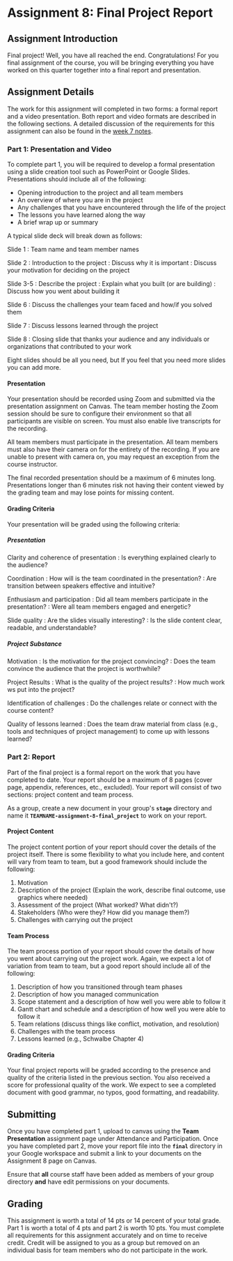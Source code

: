 Assignment 8: Final Project Report
======================================================

## Assignment Introduction

Final project! Well, you have all reached the end. Congratulations! For you final assignment of the course, you will be bringing everything you have worked on this quarter together into a final report and presentation.

## Assignment Details

The work for this assignment will completed in two forms: a formal report and a video presentation. Both report and video formats are described in the following sections. A detailed discussion of the requirements for this assignment can also be found in the [week 7 notes](../notes/wk7.md).

### Part 1: Presentation and Video

To complete part 1, you will be required to develop a formal presentation using a slide creation tool such as PowerPoint or Google Slides. Presentations should include all of the following:

 * Opening introduction to the project and all team members
 * An overview of where you are in the project
 * Any challenges that you have encountered through the life of the project
 * The lessons you have learned along the way
 * A brief wrap up or summary

A typical slide deck will break down as follows:

Slide 1
: Team name and team member names

Slide 2
: Introduction to the project
: Discuss why it is important
: Discuss your motivation for deciding on the project

Slide 3-5
: Describe the project
: Explain what you built (or are building)
: Discuss how you went about building it

Slide 6
: Discuss the challenges your team faced and how/if you solved them

Slide 7
: Discuss lessons learned through the project

Slide 8
: Closing slide that thanks your audience and any individuals or organizations that contributed to your work

Eight slides should be all you need, but If you feel that you need more slides you can add more.



#### Presentation

Your presentation should be recorded using Zoom and submitted via the presentation assignment on Canvas. The team member hosting the Zoom session should be sure to configure their environment so that all participants are visible on screen. You must also enable live transcripts for the recording.

All team members must participate in the presentation. All team members must also have their camera on for the entirety of the recording. If you are unable to present with camera on, you may request an exception from the course instructor.

The final recorded presentation should be a maximum of 6 minutes long. Presentations longer than 6 minutes risk not having their content viewed by the grading team and may lose points for missing content.

#### Grading Criteria

Your presentation will be graded using the following criteria:

##### Presentation
Clarity and coherence of presentation 
: Is everything explained clearly to the audience?

Coordination
: How will is the team coordinated in the presentation?
: Are transition between speakers effective and intuitive?

Enthusiasm and participation
: Did all team members participate in the presentation?
: Were all team members engaged and energetic?

Slide quality
: Are the slides visually interesting?
: Is the slide content clear, readable, and understandable?

##### Project Substance
Motivation
: Is the motivation for the project convincing?
: Does the team convince the audience that the project is worthwhile?

Project Results
: What is the quality of the project results?
: How much work ws put into the project?

Identification of challenges
: Do the challenges relate or connect with the course content?

Quality of lessons learned
: Does the team draw material from class (e.g., tools and techniques of project management) to come up with lessons learned?


### Part 2: Report

Part of the final project is a formal report on the work that you have completed to date. Your report should be a maximum of 8 pages (cover page, appendix, references, etc., excluded). Your report will consist of two sections: project content and team process.

As a group, create a new document in your group's **`stage`** directory and name it **`TEAMNAME-assignment-8-final_project`** to work on your report.

#### Project Content

The project content portion of your report should cover the details of the project itself. There is some flexibility to what you include here, and content will vary from team to team, but a good framework should include the following:

1. Motivation
2. Description of the project (Explain the work, describe final outcome, use graphics where needed)
3. Assessment of the project (What worked? What didn't?)
4. Stakeholders (Who were they? How did you manage them?)
5. Challenges with carrying out the project

#### Team Process

The team process portion of your report should cover the details of how you went about carrying out the project work. Again, we expect a lot of variation from team to team, but a good report should include all of the following:

1. Description of how you transitioned through team phases
2. Description of how you managed communication
3. Scope statement and a description of how well you were able to follow it
4. Gantt chart and schedule and a description of how well you were able to follow it
5. Team relations (discuss things like conflict, motivation, and resolution)
6. Challenges with the team process
7. Lessons learned (e.g., Schwalbe Chapter 4)

#### Grading Criteria

Your final project reports will be graded according to the presence and quality of the criteria listed in the previous section. You also received a score for professional quality of the work. We expect to see a completed document with good grammar, no typos, good formatting, and readability.


## Submitting 

Once you have completed part 1, upload to canvas using the **Team Presentation** assignment page under Attendance and Participation. Once you have completed part 2, move your report file into the **`final`** directory in your Google workspace and submit a link to your documents on the Assignment 8 page on Canvas.

Ensure that **all** course staff have been added as members of your group directory **and** have edit permissions on your documents.

## Grading

This assignment is worth a total of 14 pts or 14 percent of your total grade. Part 1 is worth a total of 4 pts and part 2 is worth 10 pts. You must complete all requirements for this assignment accurately and on time to receive credit. Credit will be assigned to you as a group but removed on an individual basis for team members who do not participate in the work.
